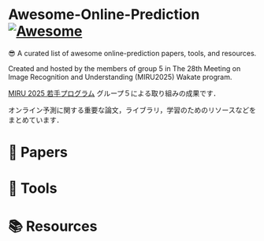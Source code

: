 # Awesome-Online-Prediction [![Awesome](https://awesome.re/badge.svg)](https://awesome.re)

😎 A curated list of awesome online-prediction papers, tools, and resources.

Created and hosted by the members of group 5 in The 28th Meeting on Image Recognition and Understanding (MIRU2025) Wakate program.

[MIRU 2025 若手プログラム](https://sites.google.com/view/miru2025wakate) グループ５による取り組みの成果です．

オンライン予測に関する重要な論文，ライブラリ，学習のためのリソースなどをまとめています．

# 📑 Papers

# 🧰 Tools

# 📚 Resources
